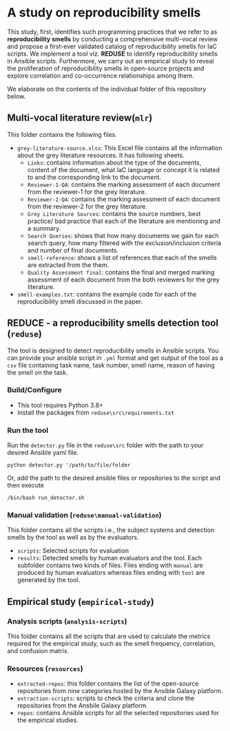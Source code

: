 # A study on reproducibility smells
This study, first, identifies such programming practices
that we refer to as **reproducibility smells** by conducting a comprehensive multi-vocal review and propose a first-ever validated catalog of reproducibility smells for IaC scripts. We implement a
tool viz. **REDUSE** to identify reproducibility smells in Ansible scripts. Furthermore, we carry out an empirical
study to reveal the proliferation of reproducibility smells in open-source projects and explore correlation and
co-occurrence relationships among them.


We elaborate on the contents of the individual folder of this repository below.

## Multi-vocal literature review(`mlr`)

This folder contains the following files.

- `grey-literature-source.xlsx`: This Excel file contains all the information about the grey literature resources. It has following sheets.
  - `Links`: contains information about the type of the documents, content of the document, what IaC language or concept it is related to and the corresponding link to the document.
  - `Reviewer-1-QA`: contains the marking assessment of each document from the reviewer-1 for the grey literature.
  - `Reviewer-2-QA`: contains the marking assessment of each document from the reviewer-2 for the grey literature.
  - `Grey Literature Sources`: contains the source numbers, best practice/ bad practice that each of the literature are mentioning and a summary.
  - `Search Queries`: shows that how many documents we gain for each search query, how many filtered with the exclusion/inclusion criteria and number of final documents. 
  - `smell-reference`: shows a list of references that each of the smells are extracted from the them. 
  - `Quality Assessment final`: contains the final and merged marking assessment of each document from the both reviewers for the grey literature.
- `smell-examples.txt`: contains the example code for each of the reproducibility smell discussed in the paper.

## REDUCE - a reproducibility smells detection tool (`reduse`)
The tool is designed to detect reproducibility smells in Ansible scripts.
You can provide your ansible script in `.yml` format and get output of the tool as a `csv` file containing task name, task number, smell name, reason of having the smell on  the task.

### Build/Configure
- This tool requires Python 3.8+
- Install the packages from `reduse\src\requirements.txt`

### Run the tool
Run the `detector.py` file in the `reduse\src` folder with the path to your desired Ansible yaml file.
```shell
python detector.py '/path/to/file/folder
```
Or, add the path to the desired ansible files or repositories to the script and then execute
```shell
/bin/bash run_detector.sh
```

### Manual validation (`reduse\manual-validation`)
This folder contains all the scripts i.e., the subject systems and detection smells by the tool as well as by the evaluators.

- `scripts`: Selected scripts for evaluation
- `results`: Detected smells by human evaluators and the tool. Each subfolder contains two kinds of files. Files ending with `manual` are produced by human evaluators whereas files ending with `tool` are generated by the tool.
   
## Empirical study (`empirical-study`)

### Analysis scripts (`analysis-scripts`)
This folder contains all the scripts that are used to calculate the metrics required for the empirical study, such as the smell frequency, correlation, and confusion matrix.

### Resources (`resources`)
- `extracted-repos`: this folder contains the list of the open-source repositories from nine categories hosted by the Ansible Galaxy platform.
- `extraction-scripts`: scripts to check the criteria and clone the repositories from the Ansbile Galaxy platform.
- `repos`: contains Ansible scripts for all the selected repositories used for the empirical studies.
